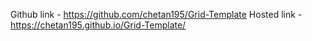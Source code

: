Github link -  https://github.com/chetan195/Grid-Template
Hosted link -  https://chetan195.github.io/Grid-Template/
